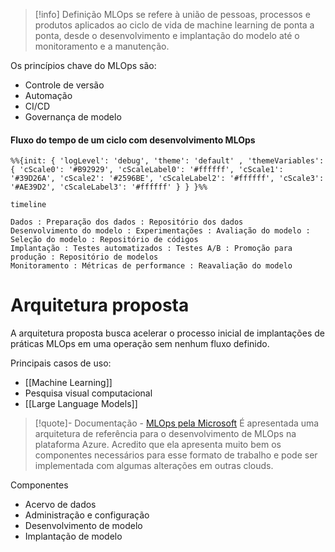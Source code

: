 
> [!info] Definição
> MLOps se refere à união de pessoas, processos e produtos aplicados ao ciclo de vida de machine learning de ponta a ponta, desde o desenvolvimento e implantação do modelo até o monitoramento e a manutenção.

Os princípios chave do MLOps são:

- Controle de versão
- Automação
- CI/CD
- Governança de modelo

#### Fluxo do tempo de um ciclo com desenvolvimento MLOps

```mermaid
%%{init: { 'logLevel': 'debug', 'theme': 'default' , 'themeVariables': { 'cScale0': '#B92929', 'cScaleLabel0': '#ffffff', 'cScale1': '#39D26A', 'cScale2': '#2596BE', 'cScaleLabel2': '#ffffff', 'cScale3': '#AE39D2', 'cScaleLabel3': '#ffffff' } } }%%

timeline

Dados : Preparação dos dados : Repositório dos dados
Desenvolvimento do modelo : Experimentações : Avaliação do modelo : Seleção do modelo : Repositório de códigos
Implantação : Testes automatizados : Testes A/B : Promoção para produção : Repositório de modelos
Monitoramento : Métricas de performance : Reavaliação do modelo
```


# Arquitetura proposta

A arquitetura proposta busca acelerar o processo inicial de implantações de práticas MLOps em uma operação sem nenhum fluxo definido. 

Principais casos de uso:
- [[Machine Learning]]
- Pesquisa visual computacional
- [[Large Language Models]]

> [!quote]- Documentação - [MLOps pela Microsoft](https://learn.microsoft.com/pt-br/azure/architecture/ai-ml/guide/machine-learning-operations-v2)
> É apresentada uma arquitetura de referência para o desenvolvimento de MLOps na plataforma Azure. Acredito que ela apresenta muito bem os componentes necessários para esse formato de trabalho e pode ser implementada com algumas alterações em outras clouds.

Componentes

- Acervo de dados
- Administração e configuração
- Desenvolvimento de modelo
- Implantação de modelo


